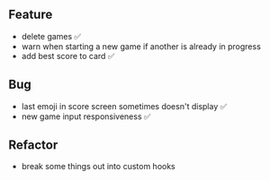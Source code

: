 ## Feature

- delete games ✅
- warn when starting a new game if another is already in progress
- add best score to card ✅

## Bug

- last emoji in score screen sometimes doesn't display ✅
- new game input responsiveness ✅

## Refactor

- break some things out into custom hooks
